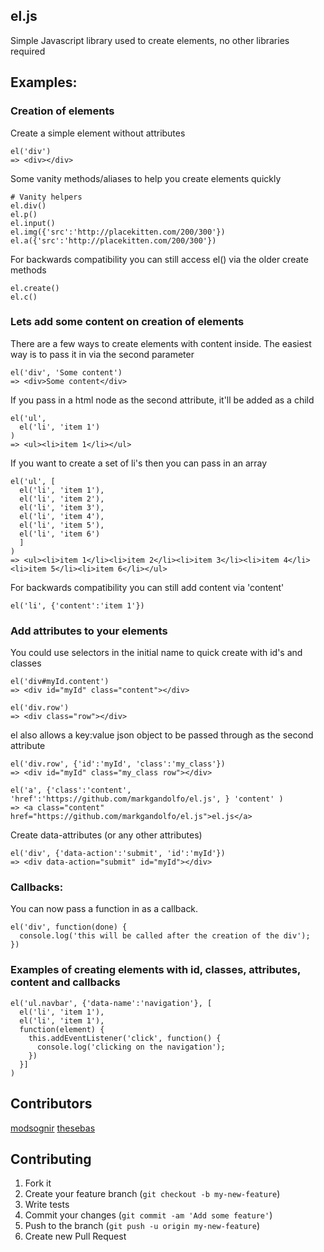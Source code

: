 ## el.js

Simple Javascript library used to create elements, no other libraries required

## Examples:

### Creation of elements

Create a simple element without attributes

    el('div')
    => <div></div>

Some vanity methods/aliases to help you create elements quickly

    # Vanity helpers
    el.div()
    el.p()
    el.input()
    el.img({'src':'http://placekitten.com/200/300'})
    el.a({'src':'http://placekitten.com/200/300'})

For backwards compatibility you can still access el() via the older create methods

    el.create()
    el.c()

### Lets add some content on creation of elements

There are a few ways to create elements with content inside. The easiest way is to pass it in via the second parameter

    el('div', 'Some content')
    => <div>Some content</div>
    
If you pass in a html node as the second attribute, it'll be added as a child

    el('ul',
      el('li', 'item 1')
    )
    => <ul><li>item 1</li></ul>

If you want to create a set of li's then you can pass in an array

    el('ul', [
      el('li', 'item 1'),
      el('li', 'item 2'),
      el('li', 'item 3'),
      el('li', 'item 4'),
      el('li', 'item 5'),
      el('li', 'item 6')
      ]
    )
    => <ul><li>item 1</li><li>item 2</li><li>item 3</li><li>item 4</li><li>item 5</li><li>item 6</li></ul>

For backwards compatibility you can still add content via 'content'

    el('li', {'content':'item 1'})


### Add attributes to your elements

You could use selectors in the initial name to quick create with id's and classes

    el('div#myId.content')
    => <div id="myId" class="content"></div>

    el('div.row')
    => <div class="row"></div>

el also allows a key:value json object to be passed through as the second attribute

    el('div.row', {'id':'myId', 'class':'my_class'})
    => <div id="myId" class="my_class row"></div>

    el('a', {'class':'content', 'href':'https://github.com/markgandolfo/el.js', } 'content' )
    => <a class="content" href="https://github.com/markgandolfo/el.js">el.js</a>

Create data-attributes (or any other attributes)

    el('div', {'data-action':'submit', 'id':'myId'})
    => <div data-action="submit" id="myId"></div>

### Callbacks:

You can now pass a function in as a callback. 

    el('div', function(done) {
      console.log('this will be called after the creation of the div');
    })

### Examples of creating elements with id, classes, attributes, content and callbacks

    el('ul.navbar', {'data-name':'navigation'}, [
      el('li', 'item 1'), 
      el('li', 'item 1'), 
      function(element) {
        this.addEventListener('click', function() {
          console.log('clicking on the navigation');
        })
      }]
    )

## Contributors
[modsognir](https://github.com/modsognir)
[thesebas](https://github.com/thesebas)

## Contributing

1. Fork it
2. Create your feature branch (`git checkout -b my-new-feature`)
3. Write tests
4. Commit your changes (`git commit -am 'Add some feature'`)
5. Push to the branch (`git push -u origin my-new-feature`)
6. Create new Pull Request
